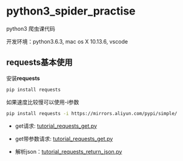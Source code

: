 # python3_spider_practise
python3 爬虫课代码

开发环境：python3.6.3, mac os X 10.13.6, vscode

## requests基本使用

安装**requests**

```bash
pip install requests
```

如果速度比较慢可以使用-i参数

```bash
pip install requests -i https://mirrors.aliyun.com/pypi/simple/
```

- get请求: [tutorial_requests_get.py](https://github.com/Rockycai/python3_spider_practise/blob/master/tutorial_requests_get.py)

- get带参数请求: [tutorial_requests_get.py](https://github.com/Rockycai/python3_spider_practise/blob/master/tutorial_requests_get.py)

- 解析json：[tutorial_requests_return_json.py](https://github.com/Rockycai/python3_spider_practise/blob/master/tutorial_requests_return_json.py)
